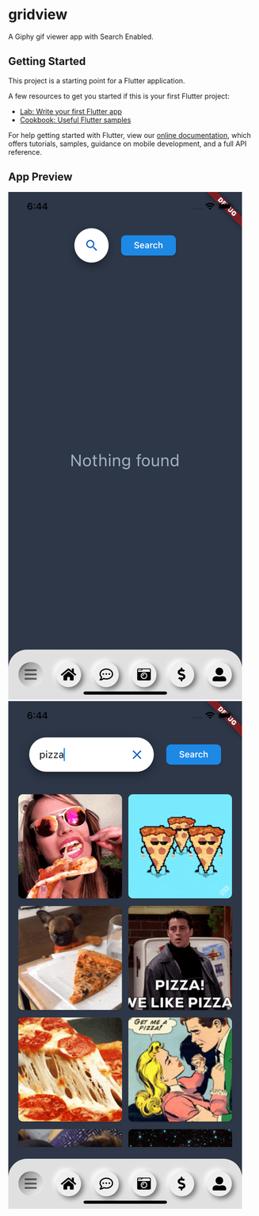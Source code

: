 # gridview

A Giphy gif viewer app with Search Enabled.

## Getting Started

This project is a starting point for a Flutter application.

A few resources to get you started if this is your first Flutter project:

- [Lab: Write your first Flutter app](https://flutter.dev/docs/get-started/codelab)
- [Cookbook: Useful Flutter samples](https://flutter.dev/docs/cookbook)

For help getting started with Flutter, view our
[online documentation](https://flutter.dev/docs), which offers tutorials,
samples, guidance on mobile development, and a full API reference.

## App Preview
![Default Screen](https://raw.githubusercontent.com/vipinkashyap/SPA/master/gridview/lib/Simulator%20Screen%20Shot%20-%20iPhone%2011%20Pro%20-%202021-01-30%20at%2018.44.02.png)
![Pizza Search](https://raw.githubusercontent.com/vipinkashyap/SPA/master/gridview/lib/Simulator%20Screen%20Shot%20-%20iPhone%2011%20Pro%20-%202021-01-30%20at%2018.44.23.png)

